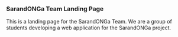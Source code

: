### SarandONGa Team Landing Page


This is a landing page for the SarandONGa Team.
We are a group of students developing a web application for the SarandONGa project.
